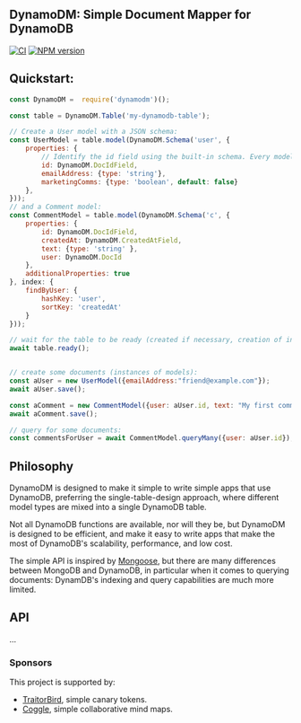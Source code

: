 ## DynamoDM: Simple Document Mapper for DynamoDB

[![CI](https://github.com/autopulated/DynamoDM/actions/workflows/test.yml/badge.svg)](https://github.com/autopulated/DynamoDM/actions/workflows/test.yml)
[![NPM version](https://img.shields.io/npm/v/dynamodm.svg?style=flat)](https://www.npmjs.com/package/dynamodm)


## Quickstart:
```js
const DynamoDM =  require('dynamodm')();

const table = DynamoDM.Table('my-dynamodb-table');

// Create a User model with a JSON schema:
const UserModel = table.model(DynamoDM.Schema('user', {
    properties: {
        // Identify the id field using the built-in schema. Every model in the same table must share the same id field name:
        id: DynamoDM.DocIdField,
        emailAddress: {type: 'string'},
        marketingComms: {type: 'boolean', default: false}
    },
}));
// and a Comment model:
const CommentModel = table.model(DynamoDM.Schema('c', {
    properties: {
        id: DynamoDM.DocIdField,
        createdAt: DynamoDM.CreatedAtField,
        text: {type: 'string' },
        user: DynamoDM.DocId
    },
    additionalProperties: true
}, index: {
    findByUser: {
        hashKey: 'user',
        sortKey: 'createdAt'
    }
}));

// wait for the table to be ready (created if necessary, creation of index):
await table.ready();


// create some documents (instances of models):
const aUser = new UserModel({emailAddress:"friend@example.com"});
await aUser.save();

const aComment = new CommentModel({user: aUser.id, text: "My first comment."});
await aComment.save();

// query for some documents:
const commentsForUser = await CommentModel.queryMany({user: aUser.id});

```

## Philosophy
DynamoDM is designed to make it simple to write simple apps that use DynamoDB,
preferring the single-table-design approach, where different model types are
mixed into a single DynamoDB table.

Not all DynamoDB functions are available, nor will they be, but DynamoDM is
designed to be efficient, and make it easy to write apps that make the most of
DynamoDB's scalability, performance, and low cost.

The simple API is inspired by [Mongoose](https://mongoosejs.com), but there are
many differences between MongoDB and DynamoDB, in particular when it comes to
querying documents: DynamDB's indexing and query capabilities are much more
limited.


## API
...


### Sponsors
This project is supported by:
 * [TraitorBird](https://traitorbird.com), simple canary tokens.
 * [Coggle](https://coggle.it), simple collaborative mind maps.

